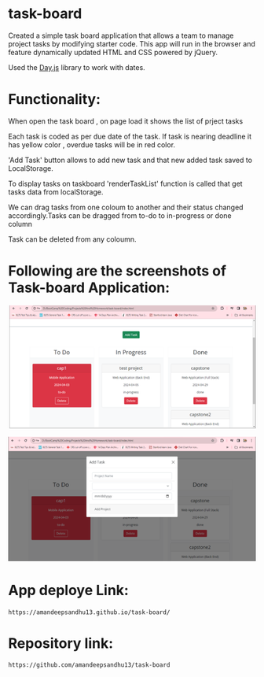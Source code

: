 # task-board
Created a simple task board application that allows a team to manage project tasks by modifying starter code. This app will run in the browser and feature dynamically updated HTML and CSS powered by jQuery.

Used the [Day.js](https://day.js.org/en/) library to work with dates.

# Functionality:

When open the task board , on page load it shows the list of prject tasks

Each task is coded as per due date of the task. If task is nearing deadline it has yellow color , overdue tasks will be in red color.

'Add Task' button allows to add new task and that new added task saved to LocalStorage.

To display tasks on taskboard 'renderTaskList' function is called that get tasks data from localStorage.

We can drag tasks from one coloum to another and their status changed accordingly.Tasks can be dragged from to-do to in-progress or done column

Task can be deleted from any coloumn.

# Following are the screenshots of Task-board Application:

![Added three tasks to the task board and changes the state of two of them to in progress and then completion. ](/assets/images/TaskList.png)

![Picture showing data modal to add new task. ](/assets/images/AddTask.png)

# App deploye Link:

    https://amandeepsandhu13.github.io/task-board/

# Repository link: 

    https://github.com/amandeepsandhu13/task-board

